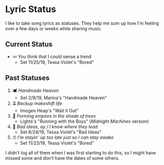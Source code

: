 # Lyric Status
I like to take song lyrics as statuses. They help me sum up how I'm feeling over a few days or weeks while sharing music.

## Current Status
- 💤 You think that I could sense a trend
	- Set 11/25/19, Tessa Violet's "Bored"

## Past Statuses
1. 🕊️ *Handmade Heaven*
	- Set 2/9/19, Marina's "Handmade Heaven"
2. ⏳ *Backup makeshift life*
	- Imogen Heap's "Wait it Out"
3. 🌳 *Forming empires in the shade of trees*
	- Lights's "Running with the Boys" (*Midnight Machines* version)
4. 🍃 *Bad ideas, ay / I know where they lead*
	- Set 8/24/19, Tessa Violet's "Bad Ideas"
5. ⏰ *I’m stayin' up too late just so I can stay awake*
	- Set 11/23/19, Tessa Violet's "Bored"

I didn't log all of them when I was first starting to do this, so I might have missed some and don't have the dates of some others.
